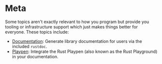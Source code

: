 # Meta

Some topics aren't exactly relevant to how you program but provide you
tooling or infrastructure support which just makes things better for
everyone. These topics include:

- [Documentation][doc]: Generate library documentation for users via the included
  `rustdoc`.
- [Playpen][playpen]: Integrate the Rust Playpen (also known as the Rust Playground) in your documentation.

[doc]: meta/doc.md
[playpen]: meta/playpen.md

